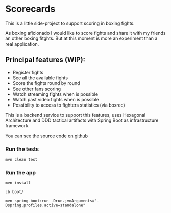# Scorecards

This is a little side-project to support scoring in boxing fights.

As boxing aficionado I would like to score fights and share it with my friends an other boxing fitghts. But at this moment is more an experiment than a real application.

## Principal features (WIP):
- Register fights
- See all the available fights
- Score the fights round by round
- See other fans scoring
- Watch streaming fights when is possible
- Watch past video fights when is possible
- Possibility to access to fighters statistics (via boxrec)

This is a backend service to support this features, uses Hexagonal Architecture and DDD tactical artifacts with Spring Boot as infrastructure framework.


You can see the source code [on github](https://github.com/danilat/scorecards)

### Run the tests

`mvn clean test`

### Run the app

`mvn install`

`cb boot/`

`mvn spring-boot:run -Drun.jvmArguments="-Dspring.profiles.active=standalone"`